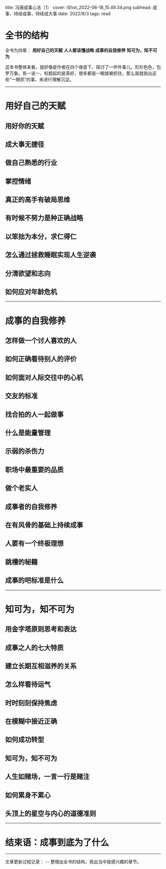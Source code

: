 <describe>
  title: 冯唐成事心法（1）
  cover: iShot_2022-06-18_15.49.34.png
  subhead: 成事，持续成事，持续成大事
  date: 2022/6/3
  tags: read
</describe>

# 全书的结构
全书为四章：
**用好自己的天赋**
**人人都该懂战略**
**成事的自我修养**
**知可为，知不可为**

这本书整体来看，就好像是作者在四个维度下，探讨了一件件事儿，形形色色，包罗万象。有一说一，标题起的是真好，很多都是一眼就被抓住，那么我就挑出这些“一眼抓”的事，来进行理解沉淀。

---

# 用好自己的天赋
## 用好你的天赋
## 成大事无捷径
## 做自己熟悉的行业
## 掌控情绪
## 真正的高手有破局思维
## 有时候不努力是种正确战略
## 以笨拙为本分，求仁得仁
## 怎么通过拯救睡眠实现人生逆袭
## 分清欲望和志向
## 如何应对年龄危机

---

# **成事的自我修养**
## 怎样做一个讨人喜欢的人
## 如何正确看待别人的评价
## 如何面对人际交往中的心机
## 交友的标准
## 找合拍的人一起做事
## 什么是能量管理
## 示弱的杀伤力
## 职场中最重要的品质
## 做个老实人
## 成事者的自我修养
## 在有风骨的基础上持续成事
## 人要有一个终极理想
## 跳槽的秘籍
## 成事的吧标准是什么

---

# **知可为，知不可为**
## 用金字塔原则思考和表达
## 成事之人的七大特质
## 建立长期互相滋养的关系
## 怎么样看待运气
## 时时刻刻保持焦虑
## 在模糊中接近正确
## 如何成功转型
## 知可为，知不可为
## 人生如赌场，一言一行是赌注
## 如何累身不累心
## 头顶上的星空与内心的道德准则

---

# 结束语：成事到底为了什么


---
文章更新过程记录：
-- 整理出全书的结构，挑出当中我感兴趣的章节。